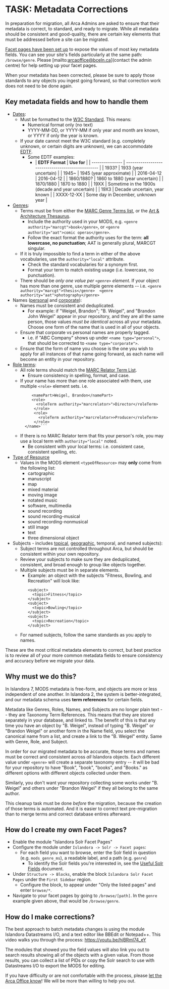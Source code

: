 # TASK: Metadata Corrections

In preparation for migration, all Arca Admins are asked to ensure that their metadata is correct, to standard, and ready to migrate. While all metadata should be consistent and good-quality, there are certain key elements that must be addressed before a site can be migrated.

[Facet pages have been set up](https://arcabc.ca/browse/genre) to expose the values of most key metadata fields. You can see your site's fields particularly at the same path: `/browse/genre`. Please [mailto:arcaoffice@bceln.ca](contact the admin centre) for help setting up your facet pages.

When your metadata has been corrected, please be sure to apply those standards to any objects you ingest going forward, so that correction work does not need to be done again.

## Key metadata fields and how to handle them

* [Dates](https://arcabc.ca/browse/date):
    * Must be formatted to the [W3C Standard](https://www.w3.org/TR/NOTE-datetime). This means:
        * Numerical format only (no text)
        * YYYY-MM-DD, or YYYY-MM if only year and month are known, or YYYY if only the year is known.
    * If your date cannot meet the W3C standard (e.g. completely unknown, or certain digits are unknown), we can accommodate [EDTF](https://www.loc.gov/standards/datetime/). 
        * Some EDTF examples:
            * | **EDTF Format** | **Use for**                                       |
            | --------------- | ------------------------------------------------- |
            | 1933?           | 1933 (year uncertain)                             |
            | 1945~           | 1945 (year approximate)                           |
            | 2016-04-12      | 2016-04-12                                        |
            | 1860/1880?      | 1860 to 1880 (year uncertain)                     |
            | 1870/1880       | 1870 to 1880                                      |
            | 19XX            | Sometime in the 1900s (decade and year uncertain) |
            | 19X3            | Decade uncertain, year known                      |
            | XXXX-12-XX      | Some day in December, unknown year                |
* [Genres](https://arcabc.ca/browse/genre):
    * Terms must be from either the [MARC Genre Terms list](https://www.loc.gov/standards/valuelist/marcgt.html), or the [Art & Architecture Thesaurus](https://www.getty.edu/research/tools/vocabularies/aat/).
        * Include the authority used in your MODS, e.g. `<genre authority="marcgt">book</genre>`, or `<genre authority="aat">comic operas</genre>`.
        * Follow the exact format the authority uses for the term: **all lowercase, no punctuation**; AAT is generally plural, MARCGT singular. 
    * If it is truly impossible to find a term in either of the above vocabularies, use the `authority="local"` attribute.
        * Check the standard vocabularies for a synonym first.
        * Format your term to match existing usage (i.e. lowercase, no punctuation).
    * There should be *only one value per `<genre>` element*. If your object has more than one genre, use multiple genre elements -- i.e. `<genre authority="marcgt">thesis</genre>  <genre authority="aat">photography</genre>`
* Names ([personal](https://arcabc.ca/browse/names_personal) and [corporate](https://arcabc.ca/browse/names_corporate)): 
    * Names must be consistent and deduplicated.
        * For example: if "Weigel, Brandon"; "B. Weigel", and "Brandon John Weigel" appear in your repository, and they are all the same person, those values *must be identical* across all your metadata. Choose one form of the name that is used in all of your objects.
    * Ensure that corporate vs personal names are properly tagged.
        * i.e. if "ABC Company" shows up under `<name type="personal">`, that should be corrected to `<name type="corporate">`.
    * Ensure that the form of name you choose is the one you wish to apply for all instances of that name going forward, as each name will become an entity in your repository.
*  [Role terms](https://arcabc.ca/browse/roles):
    * All role terms should match the [MARC Relator Term List](https://www.loc.gov/marc/relators/relaterm.html).
        * Ensure consistency in spelling, format, and case.
    * If your name has more than one role associated with them, use multiple `<role>` element sets. i.e.
        ```<name type="personal">
             <namePart>Weigel, Brandon</namePart>
             <role>
               <roleTerm authority="marcrelator>">Director</roleTerm>
              </role>
              <role>
                <roleTerm authority="marcrelator>>Producer</roleTerm>
              </role>
          </name>```  
    * If there is no MARC Relator term that fits your person's role, you may use a local term with `authority="local"` noted.
        * Be consistent with your local terms: i.e. consistent case, consistent spelling, etc.
*  [Type of Resource](https://arcabc.ca/browse/typeofresource)
    * Values in the MODS element `<typeOfResource>` may **only** come from the following list:
        * cartographic
        * manuscript
        * map
        * mixed material
        * moving image
        * notated music
        * software, multimedia
        * sound recording
        * sound recording-musical
        * sound recording-nonmusical
        * still image
        * text
        * three dimensional object
* Subjects - includes [topical](https://arcabc.ca/browse/subject), [geographic](https://arcabc.ca/browse/geographic), temporal, and named subjects):
    * Subject terms are not controlled throughout Arca, but should be consistent within your own repository.
    * Review your subjects to make sure they are deduplicated, consistent, and broad enough to group like objects together.
    * Multiple subjects must be in separate elements. 
        * Example: an object with the subjects "Fitness, Bowling, and Recreation" will look like:
          ```
          <subject>
            <topic>Fitness</topic>
          </subject>
          <subject>
            <topic>Bowling</topic>
          </subject>
          <subject>
            <topic>Recreation</topic>
          </subject>
          ```
    * For named subjects, follow the same standards as you apply to names.

These are the most critical metadata elements to correct, but best practice is to review all of your more common metadata fields to ensure consistency and accuracy before we migrate your data.

## Why must we do this?

In Islandora 7, MODS metadata is free-form, and objects are more or less independent of one another. In Islandora 2, the system is better-integrated, and our metadata schema uses **term references** for certain fields.

Metadata like Genres, Roles, Names, and Subjects are no longer plain text -- they are Taxonomy Term References. This means that they are stored separately in your database, and linked to. The benefit of this is that any time you have an object by "B. Weigel", instead of typing "B. Weigel" or "Brandon Weigel" or another form in the Name field, you select the canonical name from a list, and create a link to the "B. Weigel" entity. Same with Genre, Role, and Subject.

In order for our migrated metadata to be accurate, those terms and names must be correct and consistent across *all* Islandora objects. Each different value under `<genre>` will create a separate taxonomy entry -- it will be bad for your repository to have "Book", "book", "books", and "Books." as different options with different objects collected under them.

Similarly, you don't want your repository collecting some works under "B. Weigel" and others under "Brandon Weigel" if they all belong to the same author.

This cleanup task must be done *before* the migration, because the creation of those terms is automated. And it is easier to correct text pre-migration than to merge terms and correct database entires afterward.

## How do I create my own Facet Pages?

* Enable the module "Islandora Solr Facet Pages"
* Configure the module under `Islandora -> Solr -> Facet pages`:
    * For each field you want to browse, enter the Solr field in question (e.g. `mods_genre_ms`), a readable label, and a path (e.g. `genre`)
        *  To identify the Solr fields you're interested in, see the [Useful Solr Fields](https://docs.google.com/document/d/1SEU5nxGPJNXbQx3767Y4YoVzOSvoPtHHWO8Ux8rbllU/edit?usp=sharing) document.
* Under `Structure -> Blocks`, enable the block `Islandora Solr Facet Pages` under the `First Sidebar` region.
    * Configure the block, to appear under "Only the listed pages" and enter `browse/*`.
* Navigate to your facet pages by going to `/browse/[path]`. In the `genre` example given above, that would be `/browse/genre`.    

## How do I make corrections?

The best approach to batch metadata changes is using the module Islandora Datastreams I/O, and a text editor like BBEdit or Notepad++. This video walks you through the process: https://youtu.be/hjBRml74_eY

The modules that showed you the field values will also link you out to search results showing all of the objects with a given value. From those results, you can collect a list of PIDs or copy the Solr search to use with Datastreams I/O to export the MODS for editing.

If you have difficulty or are not comfortable with the process, please [let the Arca Office know](mailto:arcaoffice@bceln.ca)! We will be more than willing to help you out.
   